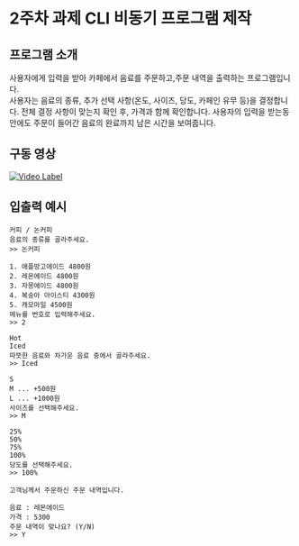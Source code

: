 # 2주차 과제 CLI 비동기 프로그램 제작

## 프로그램 소개
사용자에게 입력을 받아 카페에서 음료를 주문하고,주문 내역을 출력하는 프로그램입니다.  
사용자는 음료의 종류, 추가 선택 사항(온도, 사이즈, 당도, 카페인 유무 등)을 결정합니다. 전체 결정 사항이 맞는지 확인 후, 가격과 함께 확인합니다.
사용자의 입력을 받는동안에도 주문이 들어간 음료의 완료까지 남은 시간을 보여줍니다.

## 구동 영상
[![Video Label](https://github.com/user-attachments/assets/db86d0ba-669c-4d95-85b5-b716d44296dd
)]([https://youtu.be/39tTjchNO4s](https://youtu.be/gQuw7HvmJ2g))

## 입출력 예시
```
커피 / 논커피
음료의 종류를 골라주세요. 
>> 논커피

1. 애플망고에이드 4800원
2. 레몬에이드 4800원
3. 자몽에이드 4800원
4. 복숭아 아이스티 4300원
5. 캐모마일 4500원
메뉴를 번호로 입력해주세요. 
>> 2

Hot
Iced
따뜻한 음료와 차가운 음료 중에서 골라주세요. 
>> Iced

S
M ... +500원
L ... +1000원
사이즈를 선택해주세요. 
>> M

25%
50%
75%
100%
당도를 선택해주세요. 
>> 100%

고객님께서 주문하신 주문 내역입니다.

음료 : 레몬에이드
가격 : 5300
주문 내역이 맞나요? (Y/N)
>> Y
```
